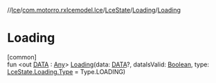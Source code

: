 //[lce](../../../../index.md)/[com.motorro.rxlcemodel.lce](../../index.md)/[LceState](../index.md)/[Loading](index.md)/[Loading](-loading.md)

# Loading

[common]\
fun &lt;out [DATA](index.md) : [Any](https://kotlinlang.org/api/latest/jvm/stdlib/kotlin/-any/index.html)&gt; [Loading](-loading.md)(data: [DATA](index.md)?, dataIsValid: [Boolean](https://kotlinlang.org/api/latest/jvm/stdlib/kotlin/-boolean/index.html), type: [LceState.Loading.Type](-type/index.md) = Type.LOADING)
